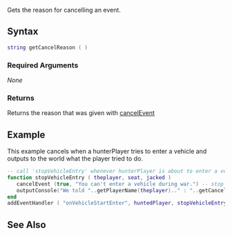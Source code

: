 Gets the reason for cancelling an event.

Syntax
------

``` lua
string getCancelReason ( )
```

### Required Arguments

*None*

### Returns

Returns the reason that was given with [cancelEvent](/docs/cancelevent.md "wikilink")

Example
-------

This example cancels when a hunterPlayer tries to enter a vehicle and outputs to the world what the player tried to do.

``` lua
-- call 'stopVehicleEntry' whenever hunterPlayer is about to enter a vehicle:
function stopVehicleEntry ( theplayer, seat, jacked )
   cancelEvent (true, "You can't enter a vehicle during war.") -- stop the event from occuring and tell the player the reason.
   outputConsole("We told "..getPlayerName(theplayer).." : "..getCancelReason()) --Now tell everyone what the player tried to do
end
addEventHandler ( "onVehicleStartEnter", huntedPlayer, stopVehicleEntry )
```

See Also
--------
